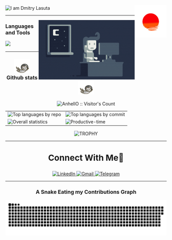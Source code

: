 <div id='header'>
  <!-- Sunset gif -->
  <img 
    align='right' 
    src='./assets/sunset.gif' 
    width='100' 
    alt='' 
  />
  <!-- Typing SVG -->
  <img
    src='https://readme-typing-svg.demolab.com?font=Fira+Code&weight=900&size=36&duration=4000&pause=1000&color=E6EDF3&vCenter=true&width=600&lines=Hi%2C+my+name+is+Dmitry+Lasuta.;I am+a+frontend+developer'
    alt='I am Dmitry Lasuta' 
  />
</div>

<div id='skills-section'>
<hr />
  <!-- Night coder gif -->
  <img
    align='right' 
    src='./assets/Night-Coding.gif' 
    alt='' 
  />
  <h3>Languages and Tools</h3>
  <!-- Skill icons -->
  <img 
    src="https://skillicons.dev/icons?i=html,css,js,ts,react,next,redux,bootstrap,tailwind,scss,figma,git,github,vscode,md,postman,regex,vite,webpack,docker&perline=9" 
  />
  <hr />
</div>

<div align='center' id='stats-section'>
  <h3>
  <!-- flying cat -->
    <img 
      alt=''
      src='./assets/cute-cat.gif'
      width='50' 
    />
    Github stats
    <!-- flying cat -->
    <img 
      alt=''
      src='./assets/cute-cat.gif'
      width='50' 
    /> 
  </h3>

  <img src="https://profile-counter.glitch.me/{DmitryLasuta}/count.svg" alt="AnhellO :: Visitor's Count" />
  
  <table>
    <tr>
      <td><img 
            alt='Top languages by repo'
            src='http://github-profile-summary-cards.vercel.app/api/cards/repos-per-language?username=DmitryLasuta&theme=github_dark'
          /></td>
      <td><img 
            alt='Top languages by commit'
            src='http://github-profile-summary-cards.vercel.app/api/cards/most-commit-language?username=DmitryLasuta&theme=github_dark'
          /></td>
    </tr>
    <tr>
      <td><img 
            alt='Overall statistics'
            src='http://github-profile-summary-cards.vercel.app/api/cards/stats?username=DmitryLasuta&theme=github_dark'
          /></td>
      <td><img 
            alt='Productive-time'
            src='http://github-profile-summary-cards.vercel.app/api/cards/productive-time?username=DmitryLasuta&theme=github_dark&utcOffset=8'
          /></td>
    </tr>
</table>
  <!-- profile-trophy -->
  <img align="center" width=84% src="https://github-profile-trophy.vercel.app/?username=1010nishant&theme=radical&row=1&column=7&margin-h=15&margin-w=5&no-bg=true" alt="TROPHY" />
</div>

<div align='center' id='contact-me-section'>
  <hr />

  <h3 style='font-size: 26px;'>Connect With Me🤝</h3>
  <!-- Badge and links -->
  <a 
    href='https://www.linkedin.com/in/dmitriy-lasuta-925619204/'
    target='blank'
  >
    <img 
      alt="LinkedIn" 
      src="https://img.shields.io/badge/LinkedIn-0077B5?style=for-the-badge&logo=linkedin&logoColor=white" 
    />
  </a>
  <a href='mailto:lasutadima01@gmail.com'>
    <img 
      alt="Gmail" 
      src="https://img.shields.io/badge/Gmail-D14836?style=for-the-badge&logo=gmail&logoColor=white" 
    />
  </a>
  <a href='https://t.me/Srexyyyyy'>
    <img 
      alt="Telegram" 
      src="https://img.shields.io/badge/Telegram-2CA5E0?style=for-the-badge&logo=telegram&logoColor=white" 
    />
  </a>

  <br />
  <hr />
</div>

<div id='beauty section' align="center">
  <h3>A Snake Eating my Contributions Graph</h3>
  <img align='center' alt='' src='./assets/github-snake.svg'>
</div>

